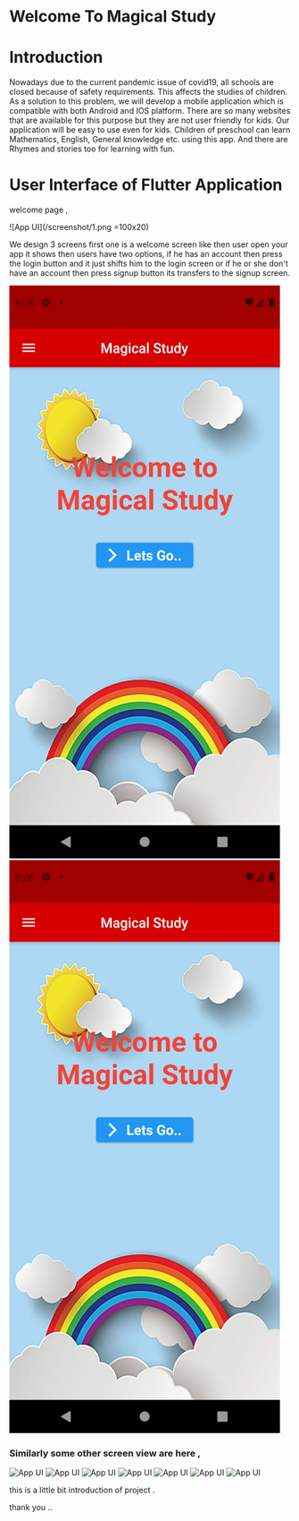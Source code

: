 # Welcome To Magical Study 

# Introduction
Nowadays due to the current pandemic issue of covid19, all schools are closed because of safety requirements. This affects the studies of children. As a solution to this problem, we will develop a mobile application which is compatible with both Android and IOS platform. There are so many websites that are available for this purpose but they are not user friendly for kids. Our application will be easy to use even for kids. Children of preschool can learn Mathematics, English, General knowledge etc. using this app. And there are Rhymes and stories too for learning with fun.


# User Interface of Flutter Application

welcome page ,

![App UI](/screenshot/1.png =100x20)

We design 3 screens first one is a welcome screen like then user open your app it shows then users have two options, if he has an account then press the login button and it just shifts him to the login screen or if he or she don't have an account then press signup button its transfers to the signup screen.


![App UI](/screenshot/1.png)
![App UI](/screenshot/1.png)

### Similarly some other screen view are here ,


![App UI](/1.jpg)
![App UI](/2.jpg)
![App UI](/3.jpg)
![App UI](/4.jpg)
![App UI](/5.jpg)
![App UI](/7.jpg)
![App UI](/9.jpg)

this is a little bit introduction of project .

thank you ..
